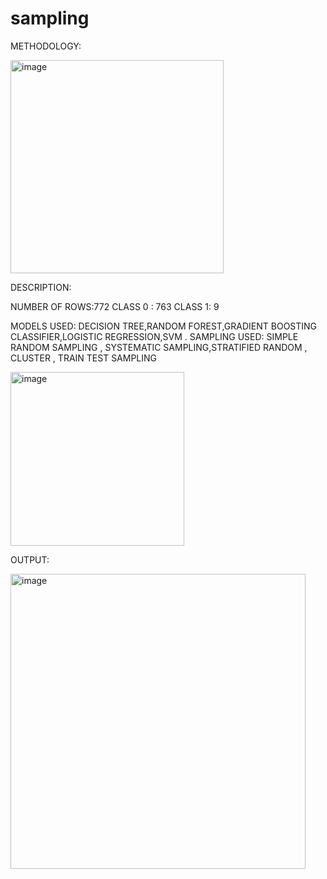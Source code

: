 # sampling
 
 METHODOLOGY:
 
 
 
 <img width="341" alt="image" src="https://user-images.githubusercontent.com/79138836/219950850-ec547d6d-645f-4f3b-850d-637c456d98e9.png">

DESCRIPTION:


NUMBER OF ROWS:772 
CLASS 0 : 763
CLASS 1: 9

MODELS USED: DECISION TREE,RANDOM FOREST,GRADIENT BOOSTING CLASSIFIER,LOGISTIC REGRESSION,SVM . 
SAMPLING USED: SIMPLE RANDOM SAMPLING , SYSTEMATIC SAMPLING,STRATIFIED RANDOM , CLUSTER , TRAIN TEST SAMPLING

 <img width="278" alt="image" src="https://user-images.githubusercontent.com/79138836/219951161-a7a6bbcf-5dd9-460a-ba95-d045ccfcaed4.png">

OUTPUT:



<img width="472" alt="image" src="https://user-images.githubusercontent.com/79138836/219950695-ae387c3a-feab-4ae7-b4dd-4970ffce92de.png">
